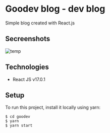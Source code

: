# Goodev blog - dev blog

Simple blog created with React.js

## Secreenshots

![temp]()

## Technologies

- React JS v17.0.1

## Setup

To run this project, install it locally using yarn:

```
$ cd goodev
$ yarn
$ yarn start
```
